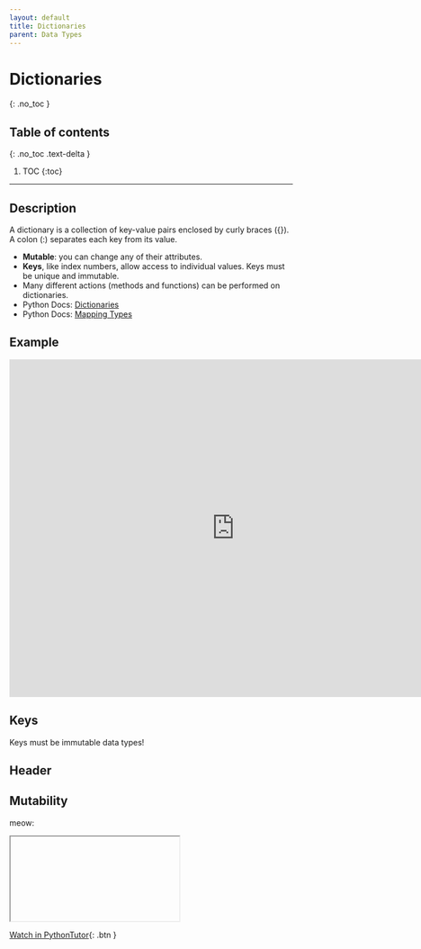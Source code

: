 ```yaml
---
layout: default
title: Dictionaries
parent: Data Types
---
```

# Dictionaries
{: .no_toc }
## Table of contents
{: .no_toc .text-delta }

1. TOC
{:toc}

---

## Description
A dictionary is a collection of key-value pairs enclosed by curly braces ({}). A colon (:) separates each key from its value.
- **Mutable**: you can change any of their attributes.
- **Keys**, like index numbers, allow access to individual values. Keys must be unique and immutable.
- Many different actions (methods and functions) can be performed on dictionaries. 
- Python Docs: [Dictionaries](https://docs.python.org/3/tutorial/datastructures.html#dictionaries)
- Python Docs: [Mapping Types](https://docs.python.org/3/library/stdtypes.html#typesmapping)

## Example
<iframe width="800" height="600" frameborder="0" src="https://pythontutor.com/iframe-embed.html#code=snowboard%20%3D%20%7B'brand'%3A'arbor','model'%3A'cadence','length'%3A147%7D%0A%0Alength%20%3D%20len%28snowboard%29%20%20%20%20%20%20%20%20%20%20%20%20%20%23%20how%20many%20key%3Avalue%20pairs%0Amy_brand%20%3D%20snowboard%5B'brand'%5D%20%20%20%20%20%20%20%23%20access%20a%20value%20by%20its%20key%0Asnowboard%5B'model'%5D%20%3D%20'clovis'%20%20%20%20%20%20%20%23%20edit%20existing%20value%0Asnowboard%5B'color'%5D%20%3D%20'wood'%20%20%20%20%20%20%20%20%20%23%20add%20new%20item%20to%20dictionary%0Asnowboard.pop%28'length'%29%20%20%20%20%20%20%20%20%20%20%20%20%20%23%20remove%20a%20key/value%20item%20%20%20%20%20%0A%0Afor%20key,%20value%20in%20snowboard.items%28%29%3A%0A%20%20%20%20print%28f'The%20snowboard%5C's%20%7Bkey%7D%20is%20%7Bvalue%7D'%29%0A%20%20%20%20%0Asnowboard_alias%20%3D%20snowboard%20%20%20%20%20%20%20%20%20%23%20create%20alias%20to%20snowboard%0Asnowboard_copy%20%20%3D%20snowboard.copy%28%29%20%20%23%20create%20copy%20of%20snowboard%0A%0Asnowboard_alias.clear%28%29%20%20%20%20%20%20%20%20%20%20%20%20%20%23%20what%20happens%20to%20the%20alias%0Aprint%28snowboard%29%20%20%20%20%20%20%20%20%20%20%20%20%20%20%20%20%20%20%20%20%23%20also%20happens%20to%20the%20original%0Aprint%28snowboard_copy%29%20%20%20%20%20%20%20%20%20%20%20%20%20%20%20%23%20but%20doesn't%20affect%20copies&codeDivHeight=400&codeDivWidth=350&cumulative=false&curInstr=0&heapPrimitives=nevernest&origin=opt-frontend.js&py=3&rawInputLstJSON=%5B%5D&textReferences=false"> </iframe>


## Keys
Keys must be immutable data types!  

## Header



## Mutability
meow: 

<iframe></iframe>

[Watch in PythonTutor](){: .btn }
